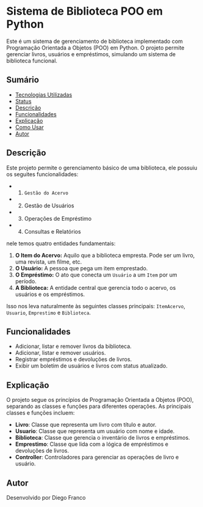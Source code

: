 # Sistema de Biblioteca POO em Python

Este é um sistema de gerenciamento de biblioteca implementado com Programação Orientada a Objetos (POO) em Python. O projeto permite gerenciar livros, usuários e empréstimos, simulando um sistema de biblioteca funcional.

## Sumário

- [Tecnologias Utilizadas](#tecnologias-utilizadas)
- [Status](#status)
- [Descrição](#descrição)
- [Funcionalidades](#funcionalidades)
- [Explicação](#explicação)
- [Como Usar](#como-usar)
- [Autor](#autor)


## Descrição

Este projeto permite o gerenciamento básico de uma biblioteca, ele possuiu os seguites funcionalidades: 

* 1. `Gestão do Acervo`

* 2. Gestão de Usuários

* 3. Operações de Empréstimo

* 4. Consultas e Relatórios

 nele temos quatro entidades fundamentais:

1.  **O Item do Acervo:** Aquilo que a biblioteca empresta. Pode ser um livro, uma revista, um filme, etc.
2.  **O Usuário:** A pessoa que pega um item emprestado.
3.  **O Empréstimo:** O ato que conecta um `Usuário` a um `Item` por um período.
4.  **A Biblioteca:** A entidade central que gerencia todo o acervo, os usuários e os empréstimos.

Isso nos leva naturalmente às seguintes classes principais: `ItemAcervo`, `Usuario`, `Emprestimo` e `Biblioteca`.





## Funcionalidades

- Adicionar, listar e remover livros da biblioteca.
- Adicionar, listar e remover usuários.
- Registrar empréstimos e devoluções de livros.
- Exibir um boletim de usuários e livros com status atualizado.

## Explicação

O projeto segue os princípios de Programação Orientada a Objetos (POO), separando as classes e funções para diferentes operações. As principais classes e funções incluem:

- **Livro**: Classe que representa um livro com título e autor.
- **Usuario**: Classe que representa um usuário com nome e idade.
- **Biblioteca**: Classe que gerencia o inventário de livros e empréstimos.
- **Emprestimo**: Classe que lida com a lógica de empréstimos e devoluções de livros.
- **Controller**: Controladores para gerenciar as operações de livro e usuário.


## Autor

Desenvolvido por Diego Franco
